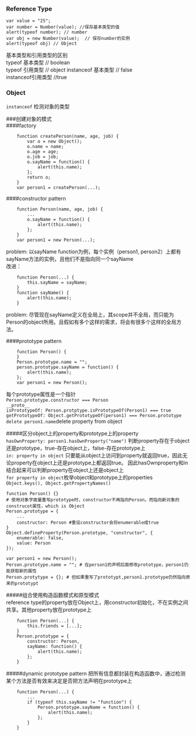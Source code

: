 ### Reference Type  
```  
var value = "25";
var number = Number(value); //保存基本类型的值
alert(typeof number); // number
var obj = new Number(value);  // 保存number的实例
alert(typeof obj) // Object
```  
基本类型和引用类型的区别  
typeof 基本类型 // boolean  
typeof 引用类型 // object
instanceof 基本类型 // false  
instanceof引用类型  //true  

### Object  
```instanceof``` 检测对象的类型  


###创建对象的模式   
####factory   
```
	function createPerson(name, age, job) {
		var o = new Object();
		o.name = name;
		o.age = age;
		o.job = job;
		o.sayName = function() {
			alert(this.name);
		};
		return o;
	}
	var person1 = createPerson(...);
```

####constructor pattern  
``` 
	function Person(name, age, job) {
		...
		o.sayName = function() {
			alert(this.name);
		};
	}
	var person1 = new Person(...);
```  
problem: 以sayName function为例，每个实例（person1, person2）上都有sayName方法的实例，且他们不是指向同一个sayName   
改进：   
```
	function Person(...) {
		this.sayName = sayName;
	}
	function sayName() {
		alert(this.name);
	}
```  
problem: 尽管现在sayName定义在全局上，其scope并不全局，而只能为Person的object所用。且假如有多个这样的需求，将会有很多个这样的全局方法。  

####prototype pattern  
```  
	function Person() {
	}
	Person.prototype.name = "";
	person.prototype.sayName = function() {
		alert(this.name);
	};
	var person1 = new Person();
```  
每个prototype属性是一个指针  
```Person.prototype.constructor === Person```    
```__proto__```   
```isPrototypeOf: Person.protptype.isPrototypeOf(Person1) === true```  
```getPrototypeOf: Object.getPrototypeOf(person1) === Person.prototype```  
```delete person1.name```delete property from object

#####区分object上的property和prototype上的property  
```hasOwnProperty: person1.hasOwnProperty("name")``` 判断property存在于object还是prototype，true-存在object上，false-存在prototype上  
```in: property in object``` 只要能从object上访问到property就返回true，因此无论property在object上还是prototype上都返回true。 因此hasOwnproperty和in结合起来可以判断property在object上还是object上  
```for property in object```枚举object和prototype上的properties  
```Object.keys(), Object.getPropertyNames()```  
```  
function Person() {}
# 使用对象字面量重写prototype时，constructor不再指向Person，而指向新对象的construcot属性，which is Object
Person.prototype = {
	...
	constructor: Person #重设constructor会将enumerable成true
}
Object.defineProperty(Person.prototype, "constructor", {
	enumerable: false, 
	value: Person
});

```    
```
var person1 = new Person();
Person.prototype.name = ""; # 在person1的声明后面修改prototype，person1仍能获取新的属性
Person.protytype = {}; # 但如果重写了prototypt,person1.prototype仍然指向原来的prototypt
```   

#####组合使用构造函数模式和原型模式  
reference type的property放在Object上，用constructor初始化，不在实例之间共享。其他property放在prototype上  
```
	function Person(...) {
		this.friends = [...];
	}
	Person.prototype = {
		constructor: Person,
		sayName: function() {
			alert(this.name);
		};
	}
```   
 
#####dynamic prototype pattern
把所有信息都封装在构造函数中，通过检测某个方法是否有效来决定是否把方法声明在prototype上  
```
	function Person(...) {
		...
		if (typeof this.sayName != "function") {
			Person.prototype.sayName = function() {
				alert(this.name);
			};
		}
	}
```





